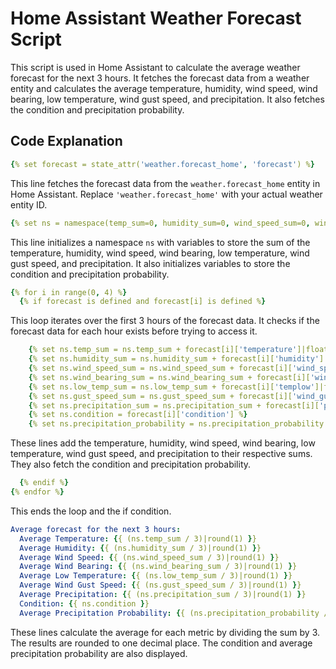 # Home Assistant Weather Forecast Script

This script is used in Home Assistant to calculate the average weather forecast for the next 3 hours. It fetches the forecast data from a weather entity and calculates the average temperature, humidity, wind speed, wind bearing, low temperature, wind gust speed, and precipitation. It also fetches the condition and precipitation probability.

## Code Explanation

```yaml
{% set forecast = state_attr('weather.forecast_home', 'forecast') %}
```
This line fetches the forecast data from the `weather.forecast_home` entity in Home Assistant. Replace `'weather.forecast_home'` with your actual weather entity ID.

```yaml
{% set ns = namespace(temp_sum=0, humidity_sum=0, wind_speed_sum=0, wind_bearing_sum=0, low_temp_sum=0, gust_speed_sum=0, precipitation_sum=0, condition='', precipitation_probability=0) %}
```
This line initializes a namespace `ns` with variables to store the sum of the temperature, humidity, wind speed, wind bearing, low temperature, wind gust speed, and precipitation. It also initializes variables to store the condition and precipitation probability.

```yaml
{% for i in range(0, 4) %}
  {% if forecast is defined and forecast[i] is defined %}
```
This loop iterates over the first 3 hours of the forecast data. It checks if the forecast data for each hour exists before trying to access it.

```yaml
    {% set ns.temp_sum = ns.temp_sum + forecast[i]['temperature']|float %}
    {% set ns.humidity_sum = ns.humidity_sum + forecast[i]['humidity']|float %}
    {% set ns.wind_speed_sum = ns.wind_speed_sum + forecast[i]['wind_speed']|float %}
    {% set ns.wind_bearing_sum = ns.wind_bearing_sum + forecast[i]['wind_bearing']|float %}
    {% set ns.low_temp_sum = ns.low_temp_sum + forecast[i]['templow']|float %}
    {% set ns.gust_speed_sum = ns.gust_speed_sum + forecast[i]['wind_gust_speed']|float %}
    {% set ns.precipitation_sum = ns.precipitation_sum + forecast[i]['precipitation']|float %}
    {% set ns.condition = forecast[i]['condition'] %}
    {% set ns.precipitation_probability = ns.precipitation_probability + forecast[i]['precipitation_probability']|float %}
```
These lines add the temperature, humidity, wind speed, wind bearing, low temperature, wind gust speed, and precipitation to their respective sums. They also fetch the condition and precipitation probability.

```yaml
  {% endif %}
{% endfor %}
```
This ends the loop and the if condition.

```yaml
Average forecast for the next 3 hours:
  Average Temperature: {{ (ns.temp_sum / 3)|round(1) }}
  Average Humidity: {{ (ns.humidity_sum / 3)|round(1) }}
  Average Wind Speed: {{ (ns.wind_speed_sum / 3)|round(1) }}
  Average Wind Bearing: {{ (ns.wind_bearing_sum / 3)|round(1) }}
  Average Low Temperature: {{ (ns.low_temp_sum / 3)|round(1) }}
  Average Wind Gust Speed: {{ (ns.gust_speed_sum / 3)|round(1) }}
  Average Precipitation: {{ (ns.precipitation_sum / 3)|round(1) }}
  Condition: {{ ns.condition }}
  Average Precipitation Probability: {{ (ns.precipitation_probability / 3)|round(1) }}
```
These lines calculate the average for each metric by dividing the sum by 3. The results are rounded to one decimal place. The condition and average precipitation probability are also displayed.
